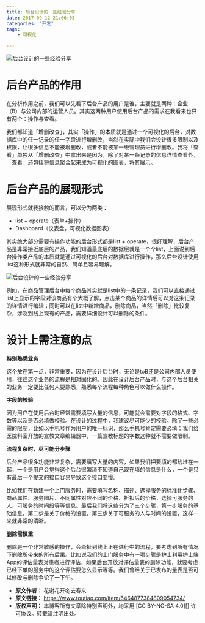 ```yaml
---
title: 后台设计的一些经验分享
date: 2017-09-12 21:06:03
categories: "开发"
tags:
	- 可视化

---
```


![后台设计的一些经验分享][3EIA-IA3Q-BJYV.jpg]

# 后台产品的作用 #

在分析作用之前，我们可以先看下后台产品的用户是谁，主要就是两种：企业（B）与公司内部的运营人员。其实这两种用户使用后台产品的需求在我看来也只有两个：操作与查看。

我们都知道「增删改查」，其实「操作」的本质就是通过一个可视化的后台，对数据库中的任一记录的任一字段进行增删改，当然在实际中我们会设计很多限制以及权限，让很多信息不能被增删改，或者不能被某一级管理员进行增删改。我将「查看」单独从「增删改查」中拿出来是因为，除了对某一条记录的信息详情查看外，「查看」还包括将信息聚合起来成为可视化的图表，将其展示。

# 后台产品的展现形式 #

展现形式就我接触的而言，可以分为两类：

 *  list + operate（表单+操作）
 *  Dashboard（仪表盘，可视化数据图表）

其实绝大部分需要有操作功能的后台形式都是list + operate，很好理解，后台产品是非常接近底层的产品，我们知道最底层的数据层就是一个个list，上面说到后台操作类产品的本质就是通过可视化的后台对数据库进行操作，那么后台设计使用list这种形式就非常的自然、简单且容易理解。

![后台设计的一些经验分享][AYRN-VBM3-IA2A.jpg]

例如，在商品管理后台中每个商品其实就是list中的一条记录，我们可以直接通过list上显示的字段对该商品有个大概了解，点击某个商品的详情后可以对这条记录的详情进行编辑；同时可以在list中新增商品，删除商品，当然「删除」比较复杂，涉及到线上现有的产品，需要详细设计可以删除的条件。

# 设计上需注意的点 #

**特别熟悉业务**

这个放在第一点，非常重要，因为在设计后台时，无论是toB还是公司内部人员使用，往往这个业务的流程是相对固化的。因此在设计后台产品时，与这个后台相关的业务一定要比任何人要熟悉，熟悉每个流程每种角色可以做什么操作。

**字段的校验**

因为用户在使用后台时经常需要填写大量的信息，可能就会需要对字段的格式、字数等以及是否必填做校验。在设计的过程中，我建议尽可能少的校验。除了一些必需的限制，比如以手机号作为用户的唯一标识，那么手机号肯定需要必填；我们给医院科室开放的宣教文章编辑器中，一篇宣教标题的字数这种就不需要做限制。

**流程复杂时，尽可能分步骤**

后台产品很多功能非常复杂，需要填写大量的内容，如果我们把要填的都给堆在一起，一个是用户会觉得这个后台很繁琐不知道自己现在填的信息是什么，一个是只有最后一个提交的接口容易导致这个接口变慢。

比如我们在新建一个上门服务时，需要填写名称、描述、选择服务的标准化步骤、商品属性、服务图片、不同属性对应不同的价格、折扣后的价格，选择可服务的人、可服务的时间段等等信息。最后我们将这些分为了三个步骤，第一步服务的基础信息，第二步是关于价格的设置，第三步关于可服务的人与时间的设置，这样一来就非常的清晰。

**删除需慎重**

删除是一个非常敏感的操作，会牵扯到线上正在进行中的流程，要考虑到所有情况下删除所带来的所有后果。比如说我们的上门服务中有一项步骤是护士利用护士端App的评估量表对患者进行评估，如果后台开放对评估量表的删除功能，就要考虑已经下单的服务中的这个评估要怎么显示等等。我们曾经关于已发布的量表是否可以修改与删除争论了一下午。


[3EIA-IA3Q-BJYV.jpg]: /pro/os/crawler/3EIA-IA3Q-BJYV.jpg
[AYRN-VBM3-IA2A.jpg]: /pro/os/crawler/AYRN-VBM3-IA2A.jpg
 *  **原文作者：** 花谢花开冬去春来
 *  **原文链接：** https://www.toutiao.com/item/6464877384809054734/
 *  **版权声明：** 本博客所有文章除特别声明外，均采用 [CC BY-NC-SA 4.0][] 许可协议。转载请注明出处。